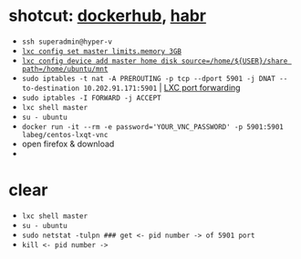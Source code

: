 # shotcut: [dockerhub](https://hub.docker.com/r/labeg/centos-lxqt-vnc), [habr](https://habr.com/ru/articles/498004/)
- ```ssh superadmin@hyper-v```
- [```lxc config set master limits.memory 3GB```](https://documentation.ubuntu.com/lxd/en/latest/getting_started/)
- [```lxc config device add master home disk source=/home/${USER}/share path=/home/ubuntu/mnt```](https://documentation.ubuntu.com/lxd/en/latest/faq/#can-i-bind-mount-my-home-directory-in-a-container)
- ```sudo iptables -t nat -A PREROUTING -p tcp --dport 5901 -j DNAT --to-destination 10.202.91.171:5901``` | [LXC port forwarding](https://youtu.be/3f57PovdY44)
- ```sudo iptables -I FORWARD -j ACCEPT```
- ```lxc shell master```
- ```su - ubuntu```
- ```docker run -it --rm -e password='YOUR_VNC_PASSWORD' -p 5901:5901 labeg/centos-lxqt-vnc```
- open firefox & download
- 
# clear 
- ```lxc shell master```
- ```su - ubuntu```
- ```sudo netstat -tulpn ### get <- pid number -> of 5901 port```
- ```kill <- pid number ->```
